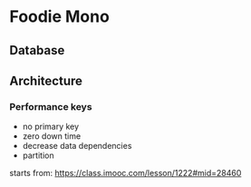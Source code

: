 # Foodie Mono

## Database

## Architecture

### Performance keys

- no primary key
- zero down time
- decrease data dependencies
- partition

starts from: https://class.imooc.com/lesson/1222#mid=28460

